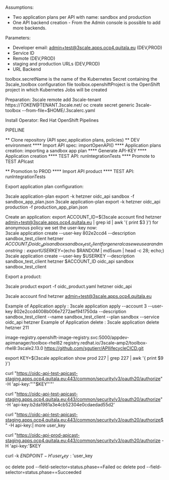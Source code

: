 
Assumptions: 
   - Two application plans per API with name: sandbox and production
   - One API backend creation - From the Admin console is possible to add more backends.

Parameters:
   - Developer email: admin+test@3scale.apps.ocp4.quitala.eu (DEV,PROD)
   - Service ID
   - Remote (DEV,PROD)
   - staging and production URLs (DEV,PROD)
   - URL Backend


toolbox.secretName is the name of the Kubernetes Secret containing the 3scale_toolbox configuration file
toolbox.openshiftProject is the OpenShift project in which Kubernetes Jobs will be created


Preparation:
3scale remote add 3scale-tenant https://$TOKEN@$TENANT.3scale.net/
oc create secret generic 3scale-toolbox --from-file=$HOME/.3scalerc.yaml


Install Operator: Red Hat OpenShift Pipelines

PIPELINE

** Clone repository (API spec,application plans, policies)
** DEV environment
**** Import API spec: importOpenAPI() 
**** Application plans creation: importing a sandbox app plan 
**** Generate API-KEY
**** Application creation
**** TEST API: runIntegrationTests
**** Promote to TEST APIcast

** Promotion to PROD
**** Import API product
**** TEST API: runIntegrationTests

Export application plan configuration:

3scale application-plan export -k hetzner oidc_api sandbox -f sandbox_app_plan.json
3scale application-plan export -k hetzner oidc_api production -f production_app_plan.json

Create an application:
    export ACCOUNT_ID=$(3scale account find hetzner admin+test@3scale.apps.ocp4.quitala.eu |  grep id | awk '{ print $3 }')
 for anonymous policy we set the user-key now:  
    3scale application create --user-key 802e2ccd4 --description sandbox_test_client hetzner $ACCOUNT_ID oidc_api sandbox sandbox_test_client
 for general case we use a randmon string:
    export USERKEY=$(echo $RANDOM | md5sum | head -c 28; echo;)
    3scale application create --user-key $USERKEY --description sandbox_test_client hetzner $ACCOUNT_ID oidc_api sandbox sandbox_test_client


Export a product:

3scale product export -f oidc_product.yaml hetzner oidc_api



3scale account find hetzner admin+test@3scale.apps.ocp4.quitala.eu 




Example of Application apply :
3scale application apply --account 3 --user-key 802e2ccd4008b006e7272aef941750da --description sandbox_test_client --name  sandbox_test_client --plan sandbox --service oidc_api hetzner
Example of Application delete :
3scale application delete hetzner 211


   image-registry.openshift-image-registry.svc:5000/appdev-apimanager/toolbox-rhel82
registry.redhat.io/3scale-amp2/toolbox-rhel8:3scale2.13.0
https://github.com/sgutierr/APIlifecycleCICD.git


export KEY=$(3scale application show prod 227 | grep 227 | awk '{ print $9 }')

curl "https://oidc-api-test-apicast-staging.apps.ocp4.quitala.eu:443/common/security/v3/oauth20/authorize" -H 'api-key:"'"$KEY"'"'

curl "https://oidc-api-test-apicast-staging.apps.ocp4.quitala.eu:443/common/security/v3/oauth20/authorize" -H 'api-key:b2da1981a3e4cb52304e0cdaedad55d2'


curl "https://oidc-api-test-apicast-staging.apps.ocp4.quitala.eu:443/common/security/v3/oauth20/authorize$" -H api-key:| more user_key 

curl "https://oidc-api-prod-apicast-staging.apps.ocp4.quitala.eu:443/common/security/v3/oauth20/authorize -H 'api-key:'$KEY

curl -k $ENDPOINT -H'user_key:'$user_key


oc delete pod --field-selector=status.phase==Failed
oc delete pod --field-selector=status.phase==Succeeded